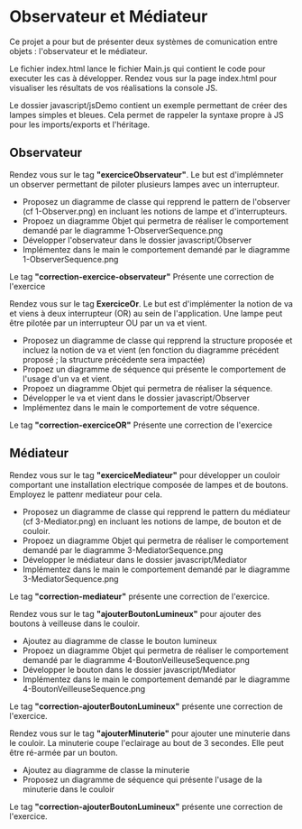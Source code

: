 # Observateur et Médiateur

Ce projet a pour but de présenter deux systèmes de comunication entre objets : l'observateur et le médiateur.

Le fichier index.html lance le fichier Main.js qui contient le code pour executer les cas à développer. Rendez vous sur la page index.html pour visualiser les résultats de vos réalisations la console JS.

Le dossier javascript/jsDemo contient un exemple permettant de créer des lampes simples et bleues. Cela permet de rappeler la syntaxe propre à JS pour les imports/exports et l'héritage.

## Observateur
Rendez vous sur le tag <b>"exerciceObservateur"</b>. Le but est d'implémneter un observer permettant de piloter plusieurs lampes avec un interrupteur.
- Proposez un diagramme de classe qui repprend le pattern de l'observer (cf 1-Observer.png) en incluant les notions de lampe et d'interrupteurs.
- Propoez un diagramme Objet qui permetra de réaliser le comportement demandé par le diagramme 1-ObserverSequence.png
- Développer l'observateur dans le dossier javascript/Observer 
- Implémentez dans le main le comportement demandé par le diagramme 1-ObserverSequence.png

Le tag <b>"correction-exercice-observateur"</b> Présente une correction de l'exercice

Rendez vous sur le tag <b>ExerciceOr</b>. Le but est d'implémenter la notion de va et viens à deux interrupteur (OR) au sein de l'application. Une lampe peut être pilotée par un interrupteur OU par un va et vient. 
- Proposez un diagramme de classe qui repprend la structure proposée et incluez la notion de va et vient (en fonction du diagramme précédent proposé ; la structure précédente sera impactée)
- Propoez un diagramme de séquence qui présente le comportement de l'usage d'un va et vient.
- Propoez un diagramme Objet qui permetra de réaliser la séquence.
- Développer le va et vient dans le dossier javascript/Observer
- Implémentez dans le main le comportement de votre séquence.

Le tag <b>"correction-exerciceOR"</b> Présente une correction de l'exercice

## Médiateur

Rendez vous sur le tag <b>"exerciceMediateur"</b> pour développer un couloir comportant une installation electrique composée de lampes et de boutons. Employez le pattenr mediateur pour cela.
- Proposez un diagramme de classe qui repprend le pattern du médiateur (cf 3-Mediator.png) en incluant les notions de lampe, de bouton et de couloir.
- Propoez un diagramme Objet qui permetra de réaliser le comportement demandé par le diagramme 3-MediatorSequence.png
- Développer le médiateur dans le dossier javascript/Mediator
- Implémentez dans le main le comportement demandé par le diagramme 3-MediatorSequence.png

Le tag <b>"correction-mediateur"</b> présente une correction de l'exercice.

Rendez vous sur le tag <b>"ajouterBoutonLumineux"</b> pour ajouter des boutons à veilleuse dans le couloir. 
- Ajoutez au diagramme de classe le bouton lumineux 
- Propoez un diagramme Objet qui permetra de réaliser le comportement demandé par le diagramme 4-BoutonVeilleuseSequence.png
- Développer le bouton dans le dossier javascript/Mediator
- Implémentez dans le main le comportement demandé par le diagramme 4-BoutonVeilleuseSequence.png

Le tag <b>"correction-ajouterBoutonLumineux"</b> présente une correction de l'exercice.

Rendez vous sur le tag <b>"ajouterMinuterie"</b> pour ajouter une minuterie dans le couloir. La minuterie coupe l'eclairage au bout de 3 secondes. Elle peut être ré-armée par un bouton.
- Ajoutez au diagramme de classe la minuterie
- Proposez un diagramme de séquence qui présente l'usage de la minuterie dans le couloir

Le tag <b>"correction-ajouterBoutonLumineux"</b> présente une correction de l'exercice.
